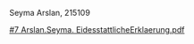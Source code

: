 Seyma Arslan, 215109

[#7 Arslan.Seyma. EidesstattlicheErklaerung.pdf](https://github.com/user-attachments/files/18294983/7.Arslan.Seyma.EidesstattlicheErklaerung.pdf)
